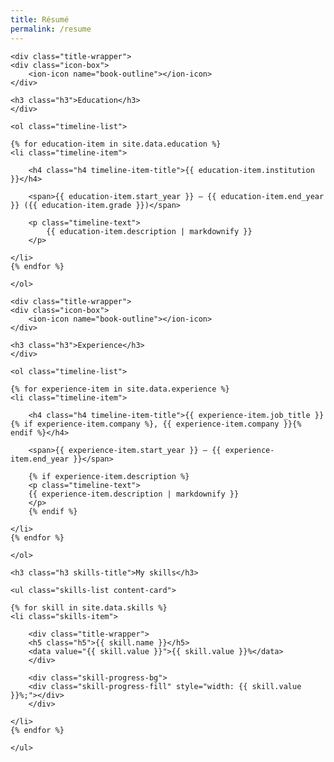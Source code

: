 ```yaml
---
title: Résumé
permalink: /resume
---
```


<section class="timeline">

    <div class="title-wrapper">
    <div class="icon-box">
        <ion-icon name="book-outline"></ion-icon>
    </div>

    <h3 class="h3">Education</h3>
    </div>

    <ol class="timeline-list">

    {% for education-item in site.data.education %}
    <li class="timeline-item">

        <h4 class="h4 timeline-item-title">{{ education-item.institution }}</h4>

        <span>{{ education-item.start_year }} — {{ education-item.end_year }} ({{ education-item.grade }})</span>
        
        <p class="timeline-text">
            {{ education-item.description | markdownify }}
        </p>

    </li>
    {% endfor %}

    </ol>

</section>

<section class="timeline">

    <div class="title-wrapper">
    <div class="icon-box">
        <ion-icon name="book-outline"></ion-icon>
    </div>

    <h3 class="h3">Experience</h3>
    </div>

    <ol class="timeline-list">

    {% for experience-item in site.data.experience %}
    <li class="timeline-item">

        <h4 class="h4 timeline-item-title">{{ experience-item.job_title }}{% if experience-item.company %}, {{ experience-item.company }}{% endif %}</h4>

        <span>{{ experience-item.start_year }} — {{ experience-item.end_year }}</span>

        {% if experience-item.description %}
        <p class="timeline-text">
        {{ experience-item.description | markdownify }}
        </p>
        {% endif %}

    </li>
    {% endfor %}

    </ol>

</section>

<section class="skill">

    <h3 class="h3 skills-title">My skills</h3>

    <ul class="skills-list content-card">

    {% for skill in site.data.skills %}
    <li class="skills-item">

        <div class="title-wrapper">
        <h5 class="h5">{{ skill.name }}</h5>
        <data value="{{ skill.value }}">{{ skill.value }}%</data>
        </div>

        <div class="skill-progress-bg">
        <div class="skill-progress-fill" style="width: {{ skill.value }}%;"></div>
        </div>

    </li>
    {% endfor %}

    </ul>

</section>
